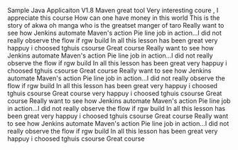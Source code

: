 
Sample Java Applicaiton V1.8
Maven great tool
Very interesting coure , I appreciate this course
How can one have money in this world
This is the story of akwa oh manga who is the greatset manger of taro
Really want to see how Jenkins automate Maven's action
Pie line job in action...I did not really observe the flow if rgw build
In all this lesson has been great
very happuy i choosed tghuis csourse Great course
Really want to see how Jenkins automate Maven's action
Pie line job in action...I did not really observe the flow if rgw build
In all this lesson has been great
very happuy i choosed tghuis csourse Great course
Really want to see how Jenkins automate Maven's action
Pie line job in action...I did not really observe the flow if rgw build
In all this lesson has been great
very happuy i choosed tghuis csourse Great course
very happuy i choosed tghuis csourse Great course
Really want to see how Jenkins automate Maven's action
Pie line job in action...I did not really observe the flow if rgw build
In all this lesson has been great
very happuy i choosed tghuis csourse Great course
Really want to see how Jenkins automate Maven's action
Pie line job in action...I did not really observe the flow if rgw build
In all this lesson has been great
very happuy i choosed tghuis csourse Great course
